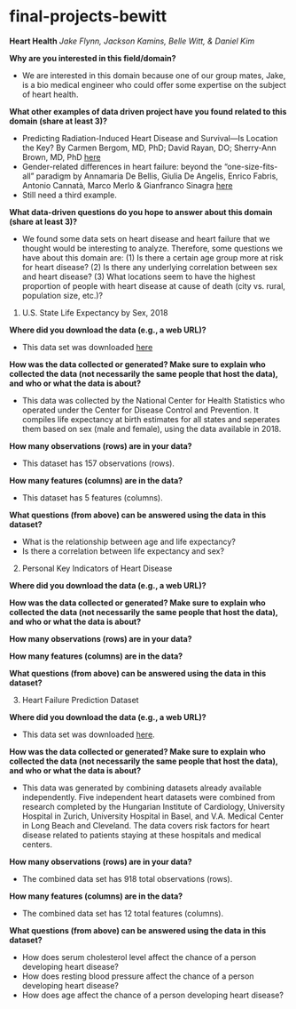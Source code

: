 # final-projects-bewitt

**Heart Health** 
*Jake Flynn, Jackson Kamins, Belle Witt, & Daniel Kim*

**Why are you interested in this field/domain?**

- We are interested in this domain because one of our group mates, Jake, is a bio medical engineer who could offer some expertise on the subject of heart health. 

**What other examples of data driven project have you found related to this domain (share at least 3)?**

- Predicting Radiation-Induced Heart Disease and Survival—Is Location the Key? By Carmen Bergom, MD, PhD; David Rayan, DO; Sherry-Ann Brown, MD, PhD [here](https://jamanetwork.com/journals/jamaoncology/article-abstract/2773835?casa_token=lwk00thpJqQAAAAA:GjG6mf7ybvYZBjutBlByHR3NrtNXOol7_yWGDvkdoNFd4g-Lrb6Sfgz3qsNJbxm1hpCV49tfR7s)
- Gender-related differences in heart failure: beyond the “one-size-fits-all” paradigm by Annamaria De Bellis, Giulia De Angelis, Enrico Fabris, Antonio Cannatà, Marco Merlo & Gianfranco Sinagra [here](https://link.springer.com/article/10.1007/s10741-019-09824-y)
- Still need a third example.

**What data-driven questions do you hope to answer about this domain (share at least 3)?**

- We found some data sets on heart disease and heart failure that we thought would be interesting to analyze. Therefore, some questions we have about this domain are: (1) Is there a certain age group more at risk for heart disease? (2) Is there any underlying correlation between sex and heart disease? (3) What locations seem to have the highest proportion of people with heart disease at cause of death (city vs. rural, population size, etc.)?

1. U.S. State Life Expectancy by Sex, 2018

**Where did you download the data (e.g., a web URL)?**
- This data set was downloaded [here](https://catalog.data.gov/dataset/u-s-state-life-expectancy-by-sex-2018)

**How was the data collected or generated? Make sure to explain who collected the data (not necessarily the same people that host the data), and who or what the data is about?**
- This data was collected by the National Center for Health Statistics who operated under the Center for Disease Control and Prevention. It compiles life expectancy at birth estimates for all states and seperates them based on sex (male and female), using the data available in 2018. 

**How many observations (rows) are in your data?**
- This dataset has 157 observations (rows).

**How many features (columns) are in the data?**
- This dataset has 5 features (columns).

**What questions (from above) can be answered using the data in this dataset?**
- What is the relationship between age and life expectancy?
- Is there a correlation between life expectancy and sex?

2. Personal Key Indicators of Heart Disease

**Where did you download the data (e.g., a web URL)?**

**How was the data collected or generated? Make sure to explain who collected the data (not necessarily the same people that host the data), and who or what the data is about?**

**How many observations (rows) are in your data?**

**How many features (columns) are in the data?**

**What questions (from above) can be answered using the data in this dataset?**

3. Heart Failure Prediction Dataset

**Where did you download the data (e.g., a web URL)?**
- This data set was downloaded [here](https://www.kaggle.com/datasets/fedesoriano/heart-failure-prediction).

**How was the data collected or generated? Make sure to explain who collected the data (not necessarily the same people that host the data), and who or what the data is about?**
- This data was generated by combining datasets already available independently. Five independent heart datasets were combined from research completed by the Hungarian Institute of Cardiology, University Hospital in Zurich, University Hospital in Basel, and V.A. Medical Center in Long Beach and Cleveland. The data covers risk factors for heart disease related to patients staying at these hospitals and medical centers.

**How many observations (rows) are in your data?**
- The combined data set has 918 total observations (rows).

**How many features (columns) are in the data?**
- The combined data set has 12 total features (columns).

**What questions (from above) can be answered using the data in this dataset?**
- How does serum cholesterol level affect the chance of a person developing heart disease?
- How does resting blood pressure affect the chance of a person developing heart disease?
- How does age affect the chance of a person developing heart disease?
